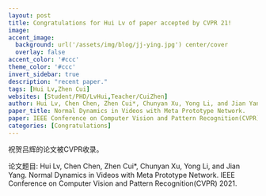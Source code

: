 ```yaml
---
layout: post
title: Congratulations for Hui Lv of paper accepted by CVPR 21!
image:
accent_image:
  background: url('/assets/img/blog/jj-ying.jpg') center/cover
  overlay: false
accent_color: '#ccc'
theme_color: '#ccc'
invert_sidebar: true
description: "recent paper."
tags: [Hui Lv,Zhen Cui]
websites: [Student/PHD/LvHui,Teacher/CuiZhen]
author: Hui Lv, Chen Chen, Zhen Cui*, Chunyan Xu, Yong Li, and Jian Yang.
paper_title: Normal Dynamics in Videos with Meta Prototype Network.
paper: IEEE Conference on Computer Vision and Pattern Recognition(CVPR) 2021.
categories: [Congratulations]
---
```


祝贺吕辉的论文被CVPR收录。

论文题目: Hui Lv, Chen Chen, Zhen Cui*, Chunyan Xu, Yong Li, and Jian Yang. Normal Dynamics in Videos with Meta Prototype Network. IEEE Conference on Computer Vision and Pattern Recognition(CVPR) 2021.
